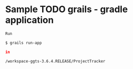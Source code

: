 # Sample TODO grails - gradle application

```bash
Run

$ grails run-app

in

/workspace-ggts-3.6.4.RELEASE/ProjectTracker
```

